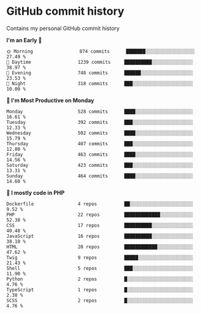 # GitHub commit history
Contains my personal GitHub commit history

<!--START_SECTION:commits-per-day-time-->
**I&#039;m an Early 🐤**

```text
🌞 Morning                 874 commits      ███████░░░░░░░░░░░░░░░░░░   27.49 %
🌆 Daytime                 1239 commits     ██████████░░░░░░░░░░░░░░░   38.97 %
🌃 Evening                 748 commits      ██████░░░░░░░░░░░░░░░░░░░   23.53 %
🌙 Night                   318 commits      ███░░░░░░░░░░░░░░░░░░░░░░   10.00 %
```
<!--END_SECTION:commits-per-day-time-->  

<!--START_SECTION:commits-per-weekday-->
**📅 I&#039;m Most Productive on Monday**

```text
Monday                    528 commits      ████░░░░░░░░░░░░░░░░░░░░░   16.61 %
Tuesday                   392 commits      ███░░░░░░░░░░░░░░░░░░░░░░   12.33 %
Wednesday                 502 commits      ████░░░░░░░░░░░░░░░░░░░░░   15.79 %
Thursday                  407 commits      ███░░░░░░░░░░░░░░░░░░░░░░   12.80 %
Friday                    463 commits      ████░░░░░░░░░░░░░░░░░░░░░   14.56 %
Saturday                  423 commits      ███░░░░░░░░░░░░░░░░░░░░░░   13.31 %
Sunday                    464 commits      ████░░░░░░░░░░░░░░░░░░░░░   14.60 %
```
<!--END_SECTION:commits-per-weekday-->  

<!--START_SECTION:repos-per-language-->
**💬 I mostly code in PHP**

```text
Dockerfile                4 repos          ██░░░░░░░░░░░░░░░░░░░░░░░   9.52 %
PHP                       22 repos         █████████████░░░░░░░░░░░░   52.38 %
CSS                       17 repos         ██████████░░░░░░░░░░░░░░░   40.48 %
JavaScript                16 repos         ██████████░░░░░░░░░░░░░░░   38.10 %
HTML                      20 repos         ████████████░░░░░░░░░░░░░   47.62 %
Twig                      9 repos          █████░░░░░░░░░░░░░░░░░░░░   21.43 %
Shell                     5 repos          ███░░░░░░░░░░░░░░░░░░░░░░   11.90 %
Python                    2 repos          █░░░░░░░░░░░░░░░░░░░░░░░░   4.76 %
TypeScript                1 repos          █░░░░░░░░░░░░░░░░░░░░░░░░   2.38 %
SCSS                      2 repos          █░░░░░░░░░░░░░░░░░░░░░░░░   4.76 %
```
<!--END_SECTION:repos-per-language-->  
